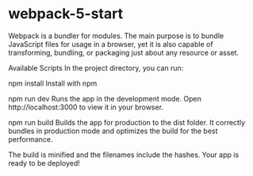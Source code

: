 # webpack-5-start

Webpack is a bundler for modules. The main purpose is to bundle JavaScript files for usage in a browser, yet it is also capable of transforming, bundling, or packaging just about any resource or asset.

Available Scripts
In the project directory, you can run:

npm install
Install with npm

npm run dev
Runs the app in the development mode.
Open http://localhost:3000 to view it in your browser.

npm run build
Builds the app for production to the dist folder.
It correctly bundles in production mode and optimizes the build for the best performance.

The build is minified and the filenames include the hashes.
Your app is ready to be deployed!
